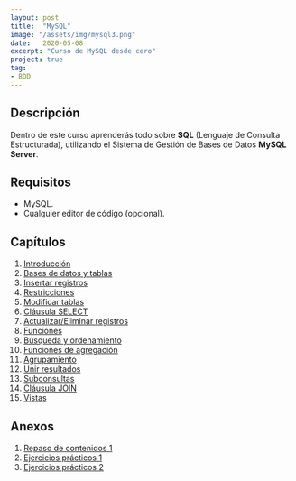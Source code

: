 ```yaml
---
layout: post
title:  "MySQL"
image: "/assets/img/mysql3.png"
date:   2020-05-08
excerpt: "Curso de MySQL desde cero"
project: true
tag:
- BDD
---
```


## Descripción

Dentro de este curso aprenderás todo sobre **SQL** (Lenguaje de Consulta Estructurada), utilizando el Sistema de Gestión de Bases de Datos **MySQL Server**.

## Requisitos

* MySQL.
* Cualquier editor de código (opcional).

## Capítulos

1. [Introducción](https://slides.com/nisoto4004/leccion-n-1-mysql)
2. [Bases de datos y tablas](https://slides.com/nisoto4004/leccion-n-2-mysql)
3. [Insertar registros](https://slides.com/nisoto4004/leccion-n-3-mysql)
4. [Restricciones](https://slides.com/nisoto4004/leccion-n-4-mysql)
5. [Modificar tablas](https://slides.com/nisoto4004/leccion-n-5-mysql)
6. [Cláusula SELECT](https://slides.com/nisoto4004/leccion-n-6-mysql)
7. [Actualizar/Eliminar registros](https://slides.com/nisoto4004/leccion-n-7-mysql)
8. [Funciones](https://slides.com/nisoto4004/leccion-n-8-mysql)
9. [Búsqueda y ordenamiento](https://slides.com/nisoto4004/leccion-n-9-mysql)
10. [Funciones de agregación](https://slides.com/nisoto4004/leccion-n-10-mysql)
11. [Agrupamiento](https://slides.com/nisoto4004/leccion-n-11-mysql)
12. [Unir resultados](https://slides.com/nisoto4004/leccion-n-12-mysql)
13. [Subconsultas](https://slides.com/nisoto4004/leccion-n-13-mysql)
14. [Cláusula JOIN](https://slides.com/nisoto4004/leccion-n-14-mysql)
15. [Vistas](https://slides.com/nisoto4004/leccion-n-15-mysql)

## Anexos

1. [Repaso de contenidos 1](https://slides.com/nisoto4004/repaso-n-1-mysql)
2. [Ejercicios prácticos 1](https://slides.com/nisoto4004/ejercicios-n-1-mysql)
3. [Ejercicios prácticos 2](https://slides.com/nisoto4004/ejercicios-n-2-mysql)
